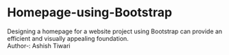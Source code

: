 # Homepage-using-Bootstrap
Designing a homepage for a website project using Bootstrap can provide an efficient and visually appealing foundation.
<br>
Author-: Ashish Tiwari
